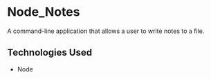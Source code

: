 # Node_Notes

A command-line application that allows a user to write notes to a file.

## Technologies Used

- Node

